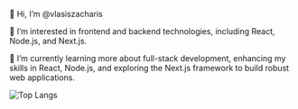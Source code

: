 👋 Hi, I’m @vlasiszacharis

👀 I’m interested in frontend and backend technologies, including React, Node.js, and Next.js.

🌱 I’m currently learning more about full-stack development, enhancing my skills in React, Node.js, and exploring the Next.js framework to build robust web applications.






![Top Langs](https://github-readme-stats.vercel.app/api/top-langs/?username=vlasiszacharis&hide_progress=true)
